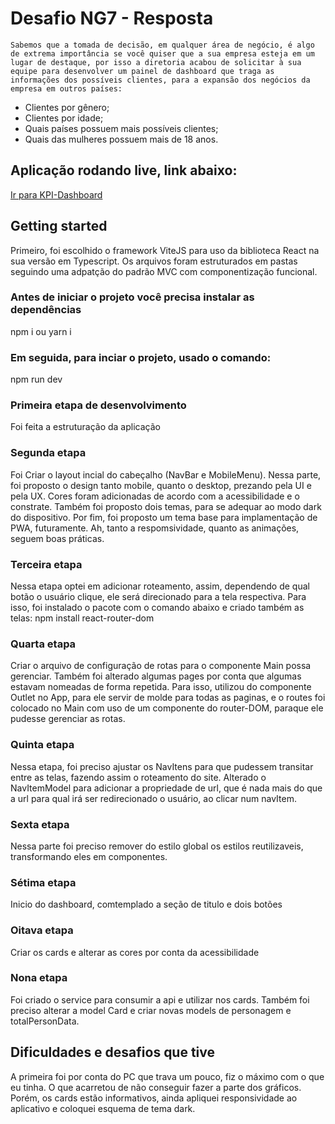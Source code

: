 # Desafio NG7 - Resposta
`Sabemos que a tomada de decisão, em qualquer área de negócio, é algo de extrema importância se você quiser que a sua empresa esteja em um lugar de destaque, por isso a diretoria acabou de solicitar à sua equipe para desenvolver um painel de dashboard que traga as informações dos possíveis clientes, para a expansão dos negócios da empresa em outros países:`

 * Clientes por gênero;
 * Clientes por idade;
 * Quais países possuem mais possíveis clientes;
 * Quais das mulheres possuem mais de 18 anos.


## Aplicação rodando live, link abaixo:
[Ir para KPI-Dashboard](https://app-kpi-dashboard.onrender.com/)


## Getting started
Primeiro, foi escolhido o framework ViteJS para uso da biblioteca React na sua versão em Typescript. Os arquivos foram estruturados em pastas seguindo uma adpatção do padrão MVC com componentização funcional.


### Antes de iniciar o projeto você precisa instalar as dependências
npm i ou yarn i


### Em seguida, para inciar o projeto, usado o comando:
npm run dev


### Primeira etapa de desenvolvimento
Foi feita a estruturação da aplicação


### Segunda etapa 
Foi Criar o layout incial do cabeçalho (NavBar e MobileMenu). Nessa parte, foi proposto o design tanto mobile, quanto o desktop, prezando pela UI e pela UX. Cores foram adicionadas de acordo com a acessibilidade e o constrate. Também foi proposto dois temas, para se adequar ao modo dark do dispositivo. Por fim, foi proposto um tema base para implamentação de PWA, futuramente. Ah, tanto a respomsividade, quanto as animações, seguem boas práticas.


### Terceira etapa 
Nessa etapa optei em adicionar roteamento, assim, dependendo de qual botão o usuário clique, ele será direcionado para a tela respectiva. Para isso, foi instalado o pacote com o comando abaixo e criado também as telas:
npm install react-router-dom


### Quarta etapa 
Criar o arquivo de configuração de rotas para o componente Main possa gerenciar. Também foi alterado algumas pages por conta que algumas estavam nomeadas de forma repetida. Para isso, utilizou do componente Outlet no App, para ele servir de molde para todas as paginas, e o routes foi colocado no Main com uso de um componente do router-DOM, paraque ele pudesse gerenciar as rotas.


### Quinta etapa 
Nessa etapa, foi preciso ajustar os NavItens para que pudessem transitar entre as telas, fazendo assim o roteamento do site. Alterado o NavItemModel para adicionar a propriedade de url, que é nada mais do que a url para qual irá ser redirecionado o usuário, ao clicar num navItem.


### Sexta etapa 
Nessa parte foi preciso remover do estilo global os estilos reutilizaveis, transformando eles em componentes.

### Sétima etapa 
Inicio do dashboard, comtemplado a seção de titulo e dois botões

### Oitava etapa 
Criar os cards e alterar as cores por conta da acessibilidade

### Nona etapa 
Foi criado o service para consumir a api e utilizar nos cards. Também foi preciso alterar a model Card e criar novas models de personagem e totalPersonData.




## Dificuldades e desafios que tive
A primeira foi por conta do PC que trava um pouco, fiz o máximo com o que eu tinha.
O que acarretou de não conseguir fazer a parte dos gráficos. Porém, os cards estão informativos, ainda apliquei responsividade ao aplicativo e coloquei esquema de tema dark.